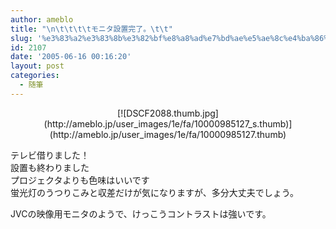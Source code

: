 ```yaml
---
author: ameblo
title: "\n\t\t\t\tモニタ設置完了。\t\t"
slug: '%e3%83%a2%e3%83%8b%e3%82%bf%e8%a8%ad%e7%bd%ae%e5%ae%8c%e4%ba%86%e3%80%82'
id: 2107
date: '2005-06-16 00:16:20'
layout: post
categories:
  - 随筆
---
```


<div align="center">[![DSCF2088.thumb.jpg](http://ameblo.jp/user_images/1e/fa/10000985127_s.thumb)](http://ameblo.jp/user_images/1e/fa/10000985127.thumb)</div>

テレビ借りました！  
設置も終わりました  
プロジェクタよりも色味はいいです  
蛍光灯のうつりこみと収差だけが気になりますが、多分大丈夫でしょう。  

JVCの映像用モニタのようで、けっこうコントラストは強いです。
